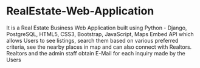 # RealEstate-Web-Application
It is a Real Estate Business Web Application built using Python - Django, PostgreSQL, HTML5, CSS3, Bootstrap, JavaScript, Maps Embed API which allows Users to see listings, search them based on various preferred criteria, see the nearby places in map and can also connect with Realtors. Realtors and the admin staff obtain E-Mail for each inquiry made by the Users
